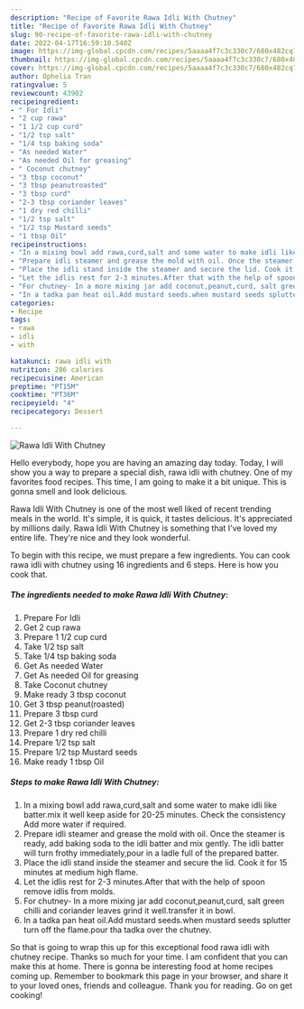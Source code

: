 ```yaml
---
description: "Recipe of Favorite Rawa Idli With Chutney"
title: "Recipe of Favorite Rawa Idli With Chutney"
slug: 90-recipe-of-favorite-rawa-idli-with-chutney
date: 2022-04-17T16:59:10.540Z
image: https://img-global.cpcdn.com/recipes/5aaaa4f7c3c330c7/680x482cq70/rawa-idli-with-chutney-recipe-main-photo.jpg
thumbnail: https://img-global.cpcdn.com/recipes/5aaaa4f7c3c330c7/680x482cq70/rawa-idli-with-chutney-recipe-main-photo.jpg
cover: https://img-global.cpcdn.com/recipes/5aaaa4f7c3c330c7/680x482cq70/rawa-idli-with-chutney-recipe-main-photo.jpg
author: Ophelia Tran
ratingvalue: 5
reviewcount: 43902
recipeingredient:
- " For Idli"
- "2 cup rawa"
- "1 1/2 cup curd"
- "1/2 tsp salt"
- "1/4 tsp baking soda"
- "As needed Water"
- "As needed Oil for greasing"
- " Coconut chutney"
- "3 tbsp coconut"
- "3 tbsp peanutroasted"
- "3 tbsp curd"
- "2-3 tbsp coriander leaves"
- "1 dry red chilli"
- "1/2 tsp salt"
- "1/2 tsp Mustard seeds"
- "1 tbsp Oil"
recipeinstructions:
- "In a mixing bowl add rawa,curd,salt and some water to make idli like batter.mix it well keep aside for 20-25 minutes. Check the consistency Add more water if required."
- "Prepare idli steamer and grease the mold with oil. Once the steamer is ready, add baking soda to the idli batter and mix gently. The idli batter will turn frothy immediately,pour in a ladle full of the prepared batter."
- "Place the idli stand inside the steamer and secure the lid. Cook it for 15 minutes at medium high flame."
- "Let the idlis rest for 2-3 minutes.After that with the help of spoon remove idlis from molds."
- "For chutney- In a more mixing jar add coconut,peanut,curd, salt green chilli and coriander leaves grind it well.transfer it in bowl."
- "In a tadka pan heat oil.Add mustard seeds.when mustard seeds splutter turn off the flame.pour tha tadka over the chutney."
categories:
- Recipe
tags:
- rawa
- idli
- with

katakunci: rawa idli with 
nutrition: 286 calories
recipecuisine: American
preptime: "PT15M"
cooktime: "PT36M"
recipeyield: "4"
recipecategory: Dessert

---
```



![Rawa Idli With Chutney](https://img-global.cpcdn.com/recipes/5aaaa4f7c3c330c7/680x482cq70/rawa-idli-with-chutney-recipe-main-photo.jpg)

Hello everybody, hope you are having an amazing day today. Today, I will show you a way to prepare a special dish, rawa idli with chutney. One of my favorites food recipes. This time, I am going to make it a bit unique. This is gonna smell and look delicious.



Rawa Idli With Chutney is one of the most well liked of recent trending meals in the world. It's simple, it is quick, it tastes delicious. It's appreciated by millions daily. Rawa Idli With Chutney is something that I've loved my entire life. They're nice and they look wonderful.


To begin with this recipe, we must prepare a few ingredients. You can cook rawa idli with chutney using 16 ingredients and 6 steps. Here is how you cook that.

<!--inarticleads1-->

##### The ingredients needed to make Rawa Idli With Chutney:

1. Prepare  For Idli
1. Get 2 cup rawa
1. Prepare 1 1/2 cup curd
1. Take 1/2 tsp salt
1. Take 1/4 tsp baking soda
1. Get As needed Water
1. Get As needed Oil for greasing
1. Take  Coconut chutney
1. Make ready 3 tbsp coconut
1. Get 3 tbsp peanut(roasted)
1. Prepare 3 tbsp curd
1. Get 2-3 tbsp coriander leaves
1. Prepare 1 dry red chilli
1. Prepare 1/2 tsp salt
1. Prepare 1/2 tsp Mustard seeds
1. Make ready 1 tbsp Oil




<!--inarticleads2-->

##### Steps to make Rawa Idli With Chutney:

1. In a mixing bowl add rawa,curd,salt and some water to make idli like batter.mix it well keep aside for 20-25 minutes. Check the consistency Add more water if required.
1. Prepare idli steamer and grease the mold with oil. Once the steamer is ready, add baking soda to the idli batter and mix gently. The idli batter will turn frothy immediately,pour in a ladle full of the prepared batter.
1. Place the idli stand inside the steamer and secure the lid. Cook it for 15 minutes at medium high flame.
1. Let the idlis rest for 2-3 minutes.After that with the help of spoon remove idlis from molds.
1. For chutney- In a more mixing jar add coconut,peanut,curd, salt green chilli and coriander leaves grind it well.transfer it in bowl.
1. In a tadka pan heat oil.Add mustard seeds.when mustard seeds splutter turn off the flame.pour tha tadka over the chutney.




So that is going to wrap this up for this exceptional food rawa idli with chutney recipe. Thanks so much for your time. I am confident that you can make this at home. There is gonna be interesting food at home recipes coming up. Remember to bookmark this page in your browser, and share it to your loved ones, friends and colleague. Thank you for reading. Go on get cooking!
